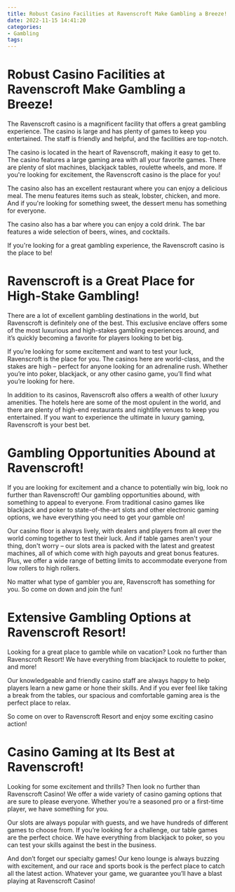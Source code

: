 ```yaml
---
title: Robust Casino Facilities at Ravenscroft Make Gambling a Breeze!
date: 2022-11-15 14:41:20
categories:
- Gambling
tags:
---
```



#  Robust Casino Facilities at Ravenscroft Make Gambling a Breeze!

The Ravenscroft casino is a magnificent facility that offers a great gambling experience. The casino is large and has plenty of games to keep you entertained. The staff is friendly and helpful, and the facilities are top-notch.

The casino is located in the heart of Ravenscroft, making it easy to get to. The casino features a large gaming area with all your favorite games. There are plenty of slot machines, blackjack tables, roulette wheels, and more. If you're looking for excitement, the Ravenscroft casino is the place for you!

The casino also has an excellent restaurant where you can enjoy a delicious meal. The menu features items such as steak, lobster, chicken, and more. And if you're looking for something sweet, the dessert menu has something for everyone.

The casino also has a bar where you can enjoy a cold drink. The bar features a wide selection of beers, wines, and cocktails.

If you're looking for a great gambling experience, the Ravenscroft casino is the place to be!

#  Ravenscroft is a Great Place for High-Stake Gambling!

There are a lot of excellent gambling destinations in the world, but Ravenscroft is definitely one of the best. This exclusive enclave offers some of the most luxurious and high-stakes gambling experiences around, and it’s quickly becoming a favorite for players looking to bet big.

If you’re looking for some excitement and want to test your luck, Ravenscroft is the place for you. The casinos here are world-class, and the stakes are high – perfect for anyone looking for an adrenaline rush. Whether you’re into poker, blackjack, or any other casino game, you’ll find what you’re looking for here.

In addition to its casinos, Ravenscroft also offers a wealth of other luxury amenities. The hotels here are some of the most opulent in the world, and there are plenty of high-end restaurants and nightlife venues to keep you entertained. If you want to experience the ultimate in luxury gaming, Ravenscroft is your best bet.

#  Gambling Opportunities Abound at Ravenscroft!

If you are looking for excitement and a chance to potentially win big, look no further than Ravenscroft! Our gambling opportunities abound, with something to appeal to everyone. From traditional casino games like blackjack and poker to state-of-the-art slots and other electronic gaming options, we have everything you need to get your gamble on!

Our casino floor is always lively, with dealers and players from all over the world coming together to test their luck. And if table games aren't your thing, don't worry – our slots area is packed with the latest and greatest machines, all of which come with high payouts and great bonus features. Plus, we offer a wide range of betting limits to accommodate everyone from low rollers to high rollers.

No matter what type of gambler you are, Ravenscroft has something for you. So come on down and join the fun!

#  Extensive Gambling Options at Ravenscroft Resort!

Looking for a great place to gamble while on vacation? Look no further than Ravenscroft Resort! We have everything from blackjack to roulette to poker, and more!

Our knowledgeable and friendly casino staff are always happy to help players learn a new game or hone their skills. And if you ever feel like taking a break from the tables, our spacious and comfortable gaming area is the perfect place to relax.

So come on over to Ravenscroft Resort and enjoy some exciting casino action!

#  Casino Gaming at Its Best at Ravenscroft!

Looking for some excitement and thrills? Then look no further than Ravenscroft Casino! We offer a wide variety of casino gaming options that are sure to please everyone. Whether you’re a seasoned pro or a first-time player, we have something for you.

Our slots are always popular with guests, and we have hundreds of different games to choose from. If you’re looking for a challenge, our table games are the perfect choice. We have everything from blackjack to poker, so you can test your skills against the best in the business.

 And don’t forget our specialty games! Our keno lounge is always buzzing with excitement, and our race and sports book is the perfect place to catch all the latest action. Whatever your game, we guarantee you’ll have a blast playing at Ravenscroft Casino!